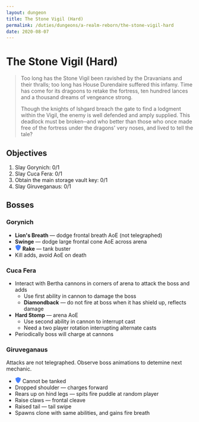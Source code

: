 ```yaml
---
layout: dungeon
title: The Stone Vigil (Hard)
permalink: /duties/dungeons/a-realm-reborn/the-stone-vigil-hard
date: 2020-08-07
---
```


# The Stone Vigil (Hard)

> Too long has the Stone Vigil been ravished by the Dravanians and their thralls; too long has House Durendaire suffered this infamy. Time has come for its dragoons to retake the fortress, ten hundred lances and a thousand dreams of vengeance strong.
>
> Though the knights of Ishgard breach the gate to find a lodgment within the Vigil, the enemy is well defended and amply supplied. This deadlock must be broken─and who better than those who once made free of the fortress under the dragons' very noses, and lived to tell the tale?

## Objectives

1. Slay Gorynich: 0/1
2. Slay Cuca Fera: 0/1
3. Obtain the main storage vault key: 0/1
4. Slay Giruveganaus: 0/1

## Bosses

### Gorynich

- **Lion's Breath** — dodge frontal breath AoE (not telegraphed)
- **Swinge** — dodge large frontal cone AoE across arena
- ![](/assets/icons/role-tank.png) **Rake** — tank buster
- Kill adds, avoid AoE on death

### Cuca Fera

- Interact with Bertha cannons in corners of arena to attack the boss and adds
  - Use first ability in cannon to damage the boss
  - **Diamondback** — do not fire at boss when it has shield up, reflects damage
- **Hard Stomp** — arena AoE
  - Use second ability in cannon to interrupt cast
  - Need a two player rotation interrupting alternate casts
- Periodically boss will charge at cannons

### Giruveganaus

Attacks are not telegraphed. Observe boss animations to detemine next mechanic.

- ![](/assets/icons/role-tank.png) Cannot be tanked
- Dropped shoulder — charges forward
- Rears up on hind legs — spits fire puddle at random player
- Raise claws — frontal cleave
- Raised tail — tail swipe
- Spawns clone with same abilities, and gains fire breath


